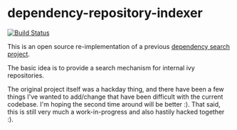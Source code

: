 # dependency-repository-indexer

[![Build Status](https://drone.io/github.com/ogrodnek/dependency-repository-indexer/status.png)](https://drone.io/github.com/ogrodnek/dependency-repository-indexer/latest)


This is an open source re-implementation of a previous [dependency search project](http://dev.bizo.com/2010/05/hackday-dependency-searching-using.html).

The basic idea is to provide a search mechanism for internal ivy repositories.

The original project itself was a hackday thing, and there have been a few things I've wanted to add/change that have been difficult with the current codebase.  I'm hoping the second time around will be better :).  That said, this is still very much a work-in-progress and also hastily hacked together :).
